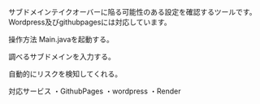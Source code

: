 サブドメインテイクオーバーに陥る可能性のある設定を確認するツールです。
Wordpress及びgithubpagesには対応しています。

操作方法
Main.javaを起動する。

調べるサブドメインを入力する。

自動的にリスクを検知してくれる。

対応サービス
・GithubPages
・wordpress
・Render
